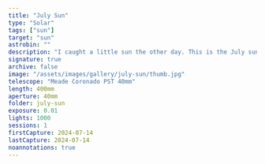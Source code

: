 ```yaml
---
title: "July Sun"
type: "Solar"
tags: ["sun"]
target: "sun"
astrobin: ""
description: "I caught a little sun the other day. This is the July sun."
signature: true
archive: false
image: "/assets/images/gallery/july-sun/thumb.jpg"
telescope: "Meade Coronado PST 40mm"
length: 400mm
aperture: 40mm
folder: july-sun
exposure: 0.01
lights: 1000
sessions: 1
firstCapture: 2024-07-14
lastCapture: 2024-07-14
noannotations: true
---
```


